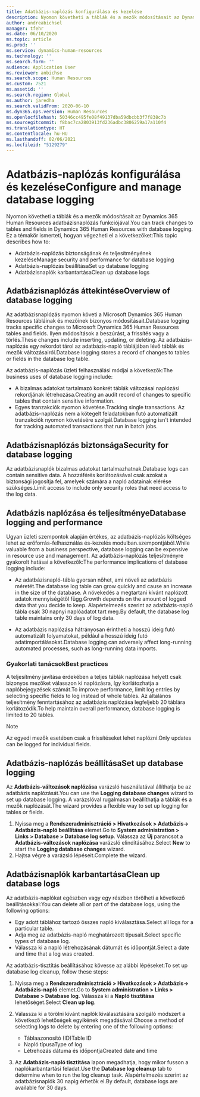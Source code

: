 ```yaml
---
title: Adatbázis-naplózás konfigurálása és kezelése
description: Nyomon követheti a táblák és a mezők módosításait az Dynamics 365 Human Resources adatbázisnaplózás funkciójával.
author: andreabichsel
manager: tfehr
ms.date: 06/10/2020
ms.topic: article
ms.prod: ''
ms.service: dynamics-human-resources
ms.technology: ''
ms.search.form: ''
audience: Application User
ms.reviewer: anbichse
ms.search.scope: Human Resources
ms.custom: 7521
ms.assetid: ''
ms.search.region: Global
ms.author: jaredha
ms.search.validFrom: 2020-06-10
ms.dyn365.ops.version: Human Resources
ms.openlocfilehash: 50346cc495fe08f49137dba59dbcbb3f7f838c7b
ms.sourcegitcommit: f8bac7ca2803913fd236adbc3806259a17a110f4
ms.translationtype: HT
ms.contentlocale: hu-HU
ms.lasthandoff: 02/06/2021
ms.locfileid: "5129279"
---
```

# <a name="configure-and-manage-database-logging"></a><span data-ttu-id="99f87-103">Adatbázis-naplózás konfigurálása és kezelése</span><span class="sxs-lookup"><span data-stu-id="99f87-103">Configure and manage database logging</span></span>

<span data-ttu-id="99f87-104">Nyomon követheti a táblák és a mezők módosításait az Dynamics 365 Human Resources adatbázisnaplózás funkciójával.</span><span class="sxs-lookup"><span data-stu-id="99f87-104">You can track changes to tables and fields in Dynamics 365 Human Resources with database logging.</span></span> <span data-ttu-id="99f87-105">Ez a témakör ismerteti, hogyan végezheti el a következőket:</span><span class="sxs-lookup"><span data-stu-id="99f87-105">This topic describes how to:</span></span>

- <span data-ttu-id="99f87-106">Adatbázis-naplózás biztonságának és teljesítményének kezelése</span><span class="sxs-lookup"><span data-stu-id="99f87-106">Manage security and performance for database logging</span></span>
- <span data-ttu-id="99f87-107">Adatbázis-naplózás beállítása</span><span class="sxs-lookup"><span data-stu-id="99f87-107">Set up database logging</span></span>
- <span data-ttu-id="99f87-108">Adatbázisnaplók karbantartása</span><span class="sxs-lookup"><span data-stu-id="99f87-108">Clean up database logs</span></span>

## <a name="overview-of-database-logging"></a><span data-ttu-id="99f87-109">Adatbázisnaplózás áttekintése</span><span class="sxs-lookup"><span data-stu-id="99f87-109">Overview of database logging</span></span>

<span data-ttu-id="99f87-110">Az adatbázisnaplózás nyomon követi a Microsoft Dynamics 365 Human Resources tábláinak és mezőinek bizonyos módosításait.</span><span class="sxs-lookup"><span data-stu-id="99f87-110">Database logging tracks specific changes to Microsoft Dynamics 365 Human Resources tables and fields.</span></span> <span data-ttu-id="99f87-111">Ilyen módosítások a beszúrást, a frissítés vagy a törlés.</span><span class="sxs-lookup"><span data-stu-id="99f87-111">These changes include inserting, updating, or deleting.</span></span> <span data-ttu-id="99f87-112">Az adatbázis-naplózás egy rekordot tárol az adatbázis-napló táblájában lévő táblák és mezők változásairól.</span><span class="sxs-lookup"><span data-stu-id="99f87-112">Database logging stores a record of changes to tables or fields in the database log table.</span></span>

<span data-ttu-id="99f87-113">Az adatbázis-naplózás üzleti felhasználási módjai a következők:</span><span class="sxs-lookup"><span data-stu-id="99f87-113">The business uses of database logging include:</span></span>

- <span data-ttu-id="99f87-114">A bizalmas adatokat tartalmazó konkrét táblák változásai naplózási rekordjának létrehozása.</span><span class="sxs-lookup"><span data-stu-id="99f87-114">Creating an audit record of changes to specific tables that contain sensitive information.</span></span>
- <span data-ttu-id="99f87-115">Egyes tranzakciók nyomon követése.</span><span class="sxs-lookup"><span data-stu-id="99f87-115">Tracking single transactions.</span></span> <span data-ttu-id="99f87-116">Az adatbázis-naplózás nem a kötegelt feladatokban futó automatizált tranzakciók nyomon követésére szolgál.</span><span class="sxs-lookup"><span data-stu-id="99f87-116">Database logging isn't intended for tracking automated transactions that run in batch jobs.</span></span>

## <a name="security-for-database-logging"></a><span data-ttu-id="99f87-117">Adatbázisnaplózás biztonsága</span><span class="sxs-lookup"><span data-stu-id="99f87-117">Security for database logging</span></span>

<span data-ttu-id="99f87-118">Az adatbázisnaplók bizalmas adatokat tartalmazhatnak.</span><span class="sxs-lookup"><span data-stu-id="99f87-118">Database logs can contain sensitive data.</span></span> <span data-ttu-id="99f87-119">A hozzáférés korlátozásával csak azokat a biztonsági jogosítja fel, amelyek számára a napló adatainak elérése szükséges.</span><span class="sxs-lookup"><span data-stu-id="99f87-119">Limit access to include only security roles that need access to the log data.</span></span>

## <a name="database-logging-and-performance"></a><span data-ttu-id="99f87-120">Adatbázis naplózása és teljesítménye</span><span class="sxs-lookup"><span data-stu-id="99f87-120">Database logging and performance</span></span>

<span data-ttu-id="99f87-121">Ugyan üzleti szempontok alapján értékes, az adatbázis-naplózás költséges lehet az erőforrás-felhasználás és-kezelés modulban.szempontjából.</span><span class="sxs-lookup"><span data-stu-id="99f87-121">While valuable from a business perspective, database logging can be expensive in resource use and management.</span></span> <span data-ttu-id="99f87-122">Az adatbázis-naplózás teljesítményre gyakorolt hatásai a következők:</span><span class="sxs-lookup"><span data-stu-id="99f87-122">The performance implications of database logging include:</span></span>

- <span data-ttu-id="99f87-123">Az adatbázisnapló-tábla gyorsan nőhet, ami növeli az adatbázis méretét.</span><span class="sxs-lookup"><span data-stu-id="99f87-123">The database log table can grow quickly and cause an increase in the size of the database.</span></span> <span data-ttu-id="99f87-124">A növekedés a megtartani kívánt naplózott adatok mennyiségétől függ.</span><span class="sxs-lookup"><span data-stu-id="99f87-124">Growth depends on the amount of logged data that you decide to keep.</span></span> <span data-ttu-id="99f87-125">Alapértelmezés szerint az adatbázis-napló tábla csak 30 napnyi naplóadatot tart meg.</span><span class="sxs-lookup"><span data-stu-id="99f87-125">By default, the database log table maintains only 30 days of log data.</span></span> 

- <span data-ttu-id="99f87-126">Az adatbázis naplózása hátrányosan érintheti a hosszú ideig futó automatizált folyamatokat, például a hosszú ideig futó adatimportálásokat.</span><span class="sxs-lookup"><span data-stu-id="99f87-126">Database logging can adversely affect long-running automated processes, such as long-running data imports.</span></span>

### <a name="best-practices"></a><span data-ttu-id="99f87-127">Gyakorlati tanácsok</span><span class="sxs-lookup"><span data-stu-id="99f87-127">Best practices</span></span>

<span data-ttu-id="99f87-128">A teljesítmény javítása érdekében a teljes táblák naplózása helyett csak bizonyos mezőket válasszon ki naplózásra, így korlátozhatja a naplóbejegyzések számát.</span><span class="sxs-lookup"><span data-stu-id="99f87-128">To improve performance, limit log entries by selecting specific fields to log instead of whole tables.</span></span> <span data-ttu-id="99f87-129">Az általános teljesítmény fenntartásához az adatbázis naplózása legfeljebb 20 táblára korlátozódik.</span><span class="sxs-lookup"><span data-stu-id="99f87-129">To help maintain overall performance, database logging is limited to 20 tables.</span></span>

> [!NOTE]
> <span data-ttu-id="99f87-130">Az egyedi mezők esetében csak a frissítéseket lehet naplózni.</span><span class="sxs-lookup"><span data-stu-id="99f87-130">Only updates can be logged for individual fields.</span></span>

## <a name="set-up-database-logging"></a><span data-ttu-id="99f87-131">Adatbázis-naplózás beállítása</span><span class="sxs-lookup"><span data-stu-id="99f87-131">Set up database logging</span></span>

<span data-ttu-id="99f87-132">Az **Adatbázis-változások naplózása** varázsló használatával állíthatja be az adatbázis naplózását.</span><span class="sxs-lookup"><span data-stu-id="99f87-132">You can use the **Logging database changes** wizard to set up database logging.</span></span> <span data-ttu-id="99f87-133">A varázslóval rugalmasan beállíthatja a táblák és a mezők naplózását.</span><span class="sxs-lookup"><span data-stu-id="99f87-133">The wizard provides a flexible way to set up logging for tables or fields.</span></span>

1. <span data-ttu-id="99f87-134">Nyissa meg a **Rendszeradminisztráció > Hivatkozások > Adatbázis-> Adatbázis-napló beállítása** elemet.</span><span class="sxs-lookup"><span data-stu-id="99f87-134">Go to **System administration > Links > Database > Database log setup**.</span></span> <span data-ttu-id="99f87-135">Válassza az **Új** parancsot a **Adatbázis-változások naplózása** varázsló elindításához.</span><span class="sxs-lookup"><span data-stu-id="99f87-135">Select **New** to start the **Logging database changes** wizard.</span></span>
2. <span data-ttu-id="99f87-136">Hajtsa végre a varázsló lépéseit.</span><span class="sxs-lookup"><span data-stu-id="99f87-136">Complete the wizard.</span></span>

## <a name="clean-up-database-logs"></a><span data-ttu-id="99f87-137">Adatbázisnaplók karbantartása</span><span class="sxs-lookup"><span data-stu-id="99f87-137">Clean up database logs</span></span>

<span data-ttu-id="99f87-138">Az adatbázis-naplókat egészben vagy egy részben törölheti a következő beállításokkal:</span><span class="sxs-lookup"><span data-stu-id="99f87-138">You can delete all or part of the database logs, using the following options:</span></span>

- <span data-ttu-id="99f87-139">Egy adott táblához tartozó összes napló kiválasztása.</span><span class="sxs-lookup"><span data-stu-id="99f87-139">Select all logs for a particular table.</span></span>
- <span data-ttu-id="99f87-140">Adja meg az adatbázis-napló meghatározott típusait.</span><span class="sxs-lookup"><span data-stu-id="99f87-140">Select specific types of database log.</span></span>
- <span data-ttu-id="99f87-141">Válassza ki a napló létrehozásának dátumát és időpontját.</span><span class="sxs-lookup"><span data-stu-id="99f87-141">Select a date and time that a log was created.</span></span>

<span data-ttu-id="99f87-142">Az adatbázis-tisztítás beállításához kövesse az alábbi lépéseket:</span><span class="sxs-lookup"><span data-stu-id="99f87-142">To set up database log cleanup, follow these steps:</span></span> 

1. <span data-ttu-id="99f87-143">Nyissa meg a **Rendszeradminisztráció > Hivatkozások > Adatbázis-> Adatbázis-napló** elemet.</span><span class="sxs-lookup"><span data-stu-id="99f87-143">Go to **System administration > Links > Database > Database log**.</span></span> <span data-ttu-id="99f87-144">Válassza ki a **Napló tisztítása** lehetőséget.</span><span class="sxs-lookup"><span data-stu-id="99f87-144">Select **Clean up log**.</span></span>

2. <span data-ttu-id="99f87-145">Válassza ki a törölni kívánt naplók kiválasztására szolgáló módszert a következő lehetőségek egyikének megadásával:</span><span class="sxs-lookup"><span data-stu-id="99f87-145">Choose a method of selecting logs to delete by entering one of the following options:</span></span>

   - <span data-ttu-id="99f87-146">Táblaazonosító (ID)</span><span class="sxs-lookup"><span data-stu-id="99f87-146">Table ID</span></span>
   - <span data-ttu-id="99f87-147">Napló típusa</span><span class="sxs-lookup"><span data-stu-id="99f87-147">Type of log</span></span>
   - <span data-ttu-id="99f87-148">Létrehozás dátuma és időpontja</span><span class="sxs-lookup"><span data-stu-id="99f87-148">Created date and time</span></span>

3. <span data-ttu-id="99f87-149">Az **Adatbázis-napló tisztítása** lapon megadhatja, hogy mikor fusson a naplókarbantartási feladat.</span><span class="sxs-lookup"><span data-stu-id="99f87-149">Use the **Database log cleanup** tab to determine when to run the log cleanup task.</span></span> <span data-ttu-id="99f87-150">Alapértelmezés szerint az adatbázisnaplók 30 napig érhetők el.</span><span class="sxs-lookup"><span data-stu-id="99f87-150">By default, database logs are available for 30 days.</span></span>
